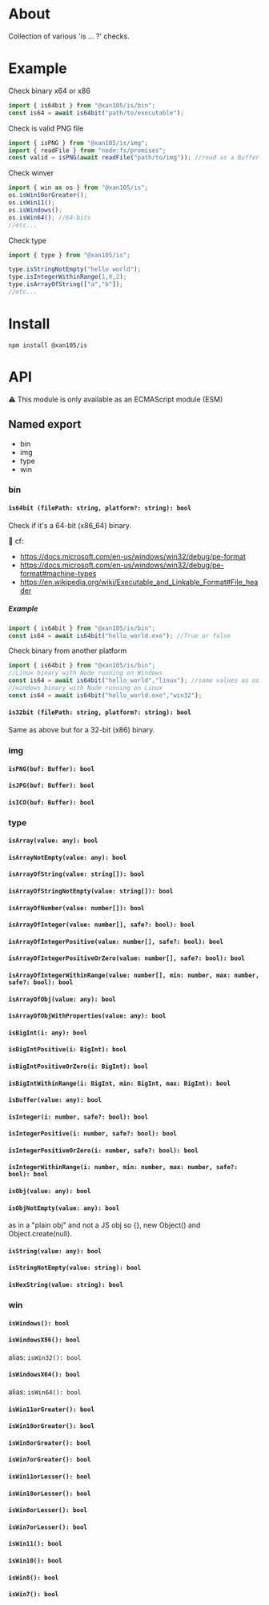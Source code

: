 About
=====

Collection of various 'is ... ?' checks.

Example
=======

Check binary x64 or x86
```js
import { is64bit } from "@xan105/is/bin";
const is64 = await is64bit("path/to/executable");
```

Check is valid PNG file
```js
import { isPNG } from "@xan105/is/img";
import { readFile } from "node:fs/promises";
const valid = isPNG(await readFile("path/to/img")); //read as a Buffer
```

Check winver
```js
import { win as os } from "@xan105/is";
os.isWin10orGreater();
os.isWin11();
os.isWindows();
os.isWin64(); //64-bits
//etc...
```

Check type
```js
import { type } from "@xan105/is";

type.isStringNotEmpty("hello world");
type.isIntegerWithinRange(1,0,2);
type.isArrayOfString(["a","b"]);
//etc...
```

Install
=======

`npm install @xan105/is`

API
===

⚠️ This module is only available as an ECMAScript module (ESM)<br />

## Named export

- bin
- img
- type
- win

### bin

#### `is64bit (filePath: string, platform?: string): bool`

Check if it's a 64-bit (x86_64) binary.<br />

📖 cf:
- https://docs.microsoft.com/en-us/windows/win32/debug/pe-format
- https://docs.microsoft.com/en-us/windows/win32/debug/pe-format#machine-types
- https://en.wikipedia.org/wiki/Executable_and_Linkable_Format#File_header

##### Example

```js 
import { is64bit } from "@xan105/is/bin";
const is64 = await is64bit("hello_world.exe"); //True or false
```

Check binary from another platform

```js 
import { is64bit } from "@xan105/is/bin";
//Linux binary with Node running on Windows
const is64 = await is64bit("hello_world","linux"); //same values as os.platform()
//windows binary with Node running on Linux
const is64 = await is64bit("hello_world.exe","win32");
```

#### `is32bit (filePath: string, platform?: string): bool`

Same as above but for a 32-bit (x86) binary.

### img

#### `isPNG(buf: Buffer): bool`
#### `isJPG(buf: Buffer): bool`
#### `isICO(buf: Buffer): bool`

### type

#### `isArray(value: any): bool`
#### `isArrayNotEmpty(value: any): bool`
#### `isArrayOfString(value: string[]): bool`
#### `isArrayOfStringNotEmpty(value: string[]): bool`
#### `isArrayOfNumber(value: number[]): bool`
#### `isArrayOfInteger(value: number[], safe?: bool): bool`
#### `isArrayOfIntegerPositive(value: number[], safe?: bool): bool`
#### `isArrayOfIntegerPositiveOrZero(value: number[], safe?: bool): bool`
#### `isArrayOfIntegerWithinRange(value: number[], min: number, max: number, safe?: bool): bool`
#### `isArrayOfObj(value: any): bool`
#### `isArrayOfObjWithProperties(value: any): bool`
#### `isBigInt(i: any): bool`
#### `isBigIntPositive(i: BigInt): bool`
#### `isBigIntPositiveOrZero(i: BigInt): bool`
#### `isBigIntWithinRange(i: BigInt, min: BigInt, max: BigInt): bool`
#### `isBuffer(value: any): bool`
#### `isInteger(i: number, safe?: bool): bool`
#### `isIntegerPositive(i: number, safe?: bool): bool`
#### `isIntegerPositiveOrZero(i: number, safe?: bool): bool`
#### `isIntegerWithinRange(i: number, min: number, max: number, safe?: bool): bool`
#### `isObj(value: any): bool`
#### `isObjNotEmpty(value: any): bool`

as in a "plain obj" and not a JS obj so {}, new Object() and Object.create(null).

#### `isString(value: any): bool`
#### `isStringNotEmpty(value: string): bool`
#### `isHexString(value: string): bool`

### win

#### `isWindows(): bool`
#### `isWindowsX86(): bool`

alias: `isWin32(): bool`

#### `isWindowsX64(): bool`

alias: `isWin64(): bool`

#### `isWin11orGreater(): bool`
#### `isWin10orGreater(): bool`
#### `isWin8orGreater(): bool`
#### `isWin7orGreater(): bool`
#### `isWin11orLesser(): bool`
#### `isWin10orLesser(): bool`
#### `isWin8orLesser(): bool`
#### `isWin7orLesser(): bool`
#### `isWin11(): bool`
#### `isWin10(): bool`
#### `isWin8(): bool`
#### `isWin7(): bool`